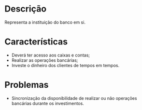# Descrição

Representa a instituição do banco em si.

# Características

* Deverá ter acesso aos caixas e contas;
* Realizar as operações bancárias;
* Investe o dinheiro dos clientes de tempos em tempos.

# Problemas

* Sincronização da disponibilidade de realizar ou não operações bancárias durante os investimentos.



